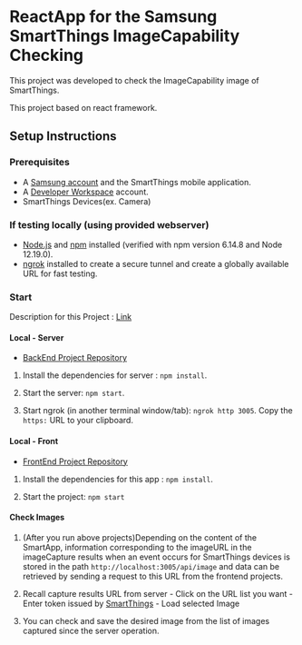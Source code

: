 # ReactApp for the Samsung SmartThings ImageCapability Checking

This project was developed to check the ImageCapability image of SmartThings.

This project based on react framework.

## Setup Instructions

### Prerequisites

- A [Samsung account](https://account.samsung.com/membership/index.do) and the SmartThings mobile application.
- A [Developer Workspace](https://smartthings.developer.samsung.com/workspace/) account.
- SmartThings Devices(ex. Camera)

### If testing locally (using provided webserver)

- [Node.js](https://nodejs.org) and [npm](https://npmjs.com) installed (verified with npm version 6.14.8 and Node 12.19.0).
- [ngrok](https://ngrok.com/) installed to create a secure tunnel and create a globally available URL for fast testing.

### Start

Description for this Project : [Link](https://bronzed-amount-986.notion.site/How-to-use-starter-kit-smartapp-react-0ed53f6cab9143a8b04fb7ada53f2496?pvs=4)

#### Local - Server

- [BackEnd Project Repository](https://github.com/kwanghoon/starter-kit-smartapp-nodejs)

1. Install the dependencies for server : `npm install`.

2. Start the server: `npm start`.

3. Start ngrok (in another terminal window/tab): `ngrok http 3005`. Copy the `https:` URL to your clipboard.

#### Local - Front

- [FrontEnd Project Repository](https://github.com/rktdnjs/starter-kit-smartapp-react)

1. Install the dependencies for this app : `npm install`.

2. Start the project: `npm start`

#### Check Images

1. (After you run above projects)Depending on the content of the SmartApp, information corresponding to the imageURL in the imageCapture results when an event occurs for SmartThings devices is stored in the path `http://localhost:3005/api/image` and data can be retrieved by sending a request to this URL from the frontend projects.

2. Recall capture results URL from server - Click on the URL list you want - Enter token issued by [SmartThings](https://account.smartthings.com/tokens) - Load selected Image

3. You can check and save the desired image from the list of images captured since the server operation.
